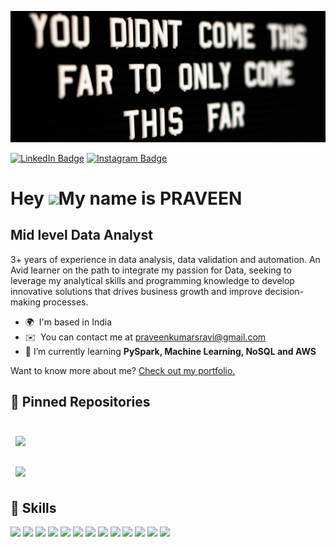 ![Praveen's GitHub Banner](./header.jpg)
  
[![LinkedIn Badge](https://img.shields.io/badge/LinkedIn-Profile-informational?style=flat&logo=linkedin&logoColor=white&color=0D76A8)](https://www.linkedin.com/in/praveen-kumar-sr/)
[![Instagram Badge](https://img.shields.io/badge/Instagram-Profile-informational?style=flat&logo=instagram&logoColor=white&color=0D76A8)](https://www.instagram.com/praveen_sr_/)

Hey ![](https://user-images.githubusercontent.com/18350557/176309783-0785949b-9127-417c-8b55-ab5a4333674e.gif)My name is PRAVEEN
=======================================================================================================================================

Mid level Data Analyst
--------------------------------------

3+ years of experience in data analysis, data validation and automation. An Avid learner on the path to integrate my passion for Data, seeking to leverage my analytical skills and programming knowledge to develop innovative solutions that drives business growth and improve decision-making processes.

* 🌍  I'm based in India
* ✉️  You can contact me at [praveenkumarsravi@gmail.com](mailto:praveenkumarsravi@gmail.com)
* 🌱 I’m currently learning **PySpark, Machine Learning, NoSQL and AWS**

Want to know more about me? [Check out my portfolio.](https://praveen-kumar-sr.github.io/portfolio/)


## 📌 Pinned Repositories

<br>

<a href="https://praveen-kumar-sr.github.io/portfolio/">
  <img align="center" style="margin:0.5rem" src="https://github-readme-stats.vercel.app/api/pin/?username=praveen-kumar-sr&repo=portfolio&title_color=ffffff&text_color=c9cacc&icon_color=4AB197&bg_color=1A2B34" />
</a>

<br>
<br>

<a href="https://github.com/praveen-kumar-sr/Python-Projects-of-Mine">
  <img align="center" style="margin:0.5rem" src="https://github-readme-stats.vercel.app/api/pin/?username=praveen-kumar-sr&repo=Python-Projects-of-Mine&title_color=ffffff&text_color=c9cacc&icon_color=4AB197&bg_color=1A2B34" />
</a>

<br>


## 💼 Skills

![](https://img.shields.io/badge/Code-Python-brightgreen?style=flat&logo=python&logoColor=white&color=4AB197)
![](https://img.shields.io/badge/code-C-brightgreen?style=flat&logo=C&logoColor=white&color=4AB197)
![](https://img.shields.io/badge/code-SQL-brightgreen?style=flat&logo=PostgreSQL&logoColor=white&color=4AB197)
![](https://img.shields.io/badge/Tool-AWS_Cloud_Services-brightgreen?style=flat&logo=amazonwebservices&logoColor=white&color=4AB197)
![](https://img.shields.io/badge/Tool-S3-brightgreen?style=flat&logo=amazons3&logoColor=white&color=4AB197)
![](https://img.shields.io/badge/Tool-RDS-brightgreen?style=flat&logo=amazonrds&logoColor=white&color=4AB197)
![](https://img.shields.io/badge/Tool-DynamoDB-brightgreen?style=flat&logo=amazondynamodb&logoColor=white&color=4AB197)
![](https://img.shields.io/badge/Tool-Lambda-brightgreen?style=flat&logo=awslambda&logoColor=white&color=4AB197)
![](https://img.shields.io/badge/Tool-Tableau-brightgreen?style=flat&logo=Tableau&logoColor=white&color=4AB197)
![](https://img.shields.io/badge/Tool-MongoDB-informational?style=flat&logo=MongoDB&logoColor=white&color=4AB197)
![](https://img.shields.io/badge/Tool-MySQL-informational?style=flat&logo=MySQL&logoColor=white&color=4AB197)
![](https://img.shields.io/badge/Tool-Teradata_SQL-brightgreen?style=flat&logo=teradata&logoColor=white&color=4AB197)
![](https://img.shields.io/badge/Tool-Snowflake_SQL-brightgreen?style=flat&logo=Snowflake&logoColor=white&color=4AB197)


<br>
